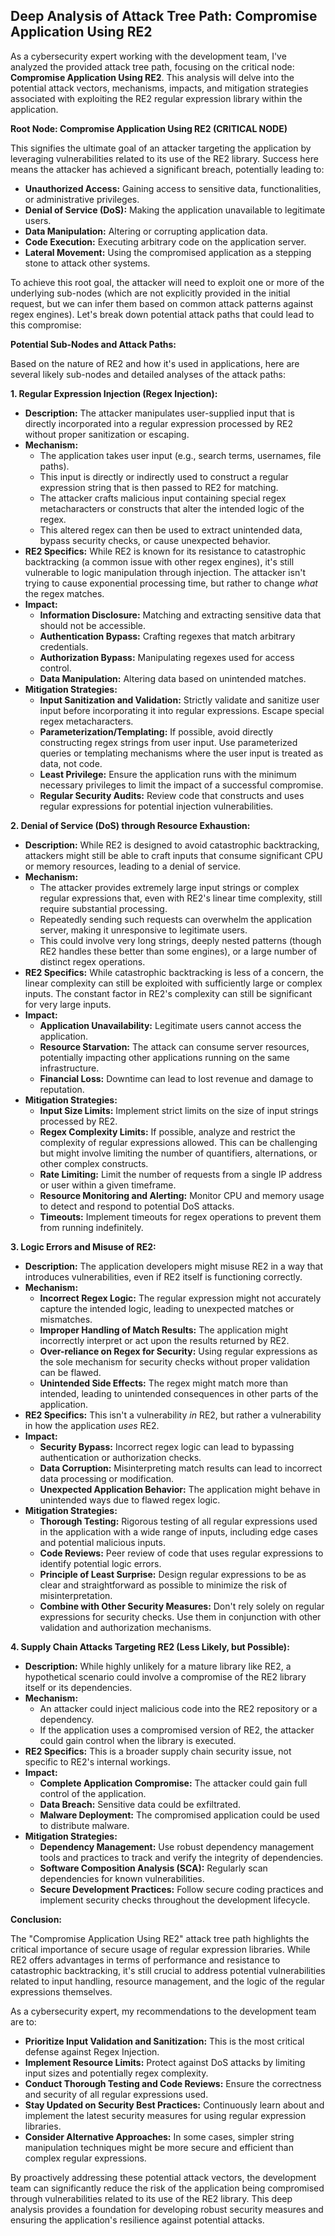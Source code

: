 ## Deep Analysis of Attack Tree Path: Compromise Application Using RE2

As a cybersecurity expert working with the development team, I've analyzed the provided attack tree path, focusing on the critical node: **Compromise Application Using RE2**. This analysis will delve into the potential attack vectors, mechanisms, impacts, and mitigation strategies associated with exploiting the RE2 regular expression library within the application.

**Root Node: Compromise Application Using RE2 (CRITICAL NODE)**

This signifies the ultimate goal of an attacker targeting the application by leveraging vulnerabilities related to its use of the RE2 library. Success here means the attacker has achieved a significant breach, potentially leading to:

* **Unauthorized Access:** Gaining access to sensitive data, functionalities, or administrative privileges.
* **Denial of Service (DoS):**  Making the application unavailable to legitimate users.
* **Data Manipulation:** Altering or corrupting application data.
* **Code Execution:**  Executing arbitrary code on the application server.
* **Lateral Movement:** Using the compromised application as a stepping stone to attack other systems.

To achieve this root goal, the attacker will need to exploit one or more of the underlying sub-nodes (which are not explicitly provided in the initial request, but we can infer them based on common attack patterns against regex engines). Let's break down potential attack paths that could lead to this compromise:

**Potential Sub-Nodes and Attack Paths:**

Based on the nature of RE2 and how it's used in applications, here are several likely sub-nodes and detailed analyses of the attack paths:

**1. Regular Expression Injection (Regex Injection):**

* **Description:** The attacker manipulates user-supplied input that is directly incorporated into a regular expression processed by RE2 without proper sanitization or escaping.
* **Mechanism:**
    * The application takes user input (e.g., search terms, usernames, file paths).
    * This input is directly or indirectly used to construct a regular expression string that is then passed to RE2 for matching.
    * The attacker crafts malicious input containing special regex metacharacters or constructs that alter the intended logic of the regex.
    * This altered regex can then be used to extract unintended data, bypass security checks, or cause unexpected behavior.
* **RE2 Specifics:** While RE2 is known for its resistance to catastrophic backtracking (a common issue with other regex engines), it's still vulnerable to logic manipulation through injection. The attacker isn't trying to cause exponential processing time, but rather to change *what* the regex matches.
* **Impact:**
    * **Information Disclosure:**  Matching and extracting sensitive data that should not be accessible.
    * **Authentication Bypass:**  Crafting regexes that match arbitrary credentials.
    * **Authorization Bypass:**  Manipulating regexes used for access control.
    * **Data Manipulation:**  Altering data based on unintended matches.
* **Mitigation Strategies:**
    * **Input Sanitization and Validation:**  Strictly validate and sanitize user input before incorporating it into regular expressions. Escape special regex metacharacters.
    * **Parameterization/Templating:**  If possible, avoid directly constructing regex strings from user input. Use parameterized queries or templating mechanisms where the user input is treated as data, not code.
    * **Least Privilege:**  Ensure the application runs with the minimum necessary privileges to limit the impact of a successful compromise.
    * **Regular Security Audits:**  Review code that constructs and uses regular expressions for potential injection vulnerabilities.

**2. Denial of Service (DoS) through Resource Exhaustion:**

* **Description:** While RE2 is designed to avoid catastrophic backtracking, attackers might still be able to craft inputs that consume significant CPU or memory resources, leading to a denial of service.
* **Mechanism:**
    * The attacker provides extremely large input strings or complex regular expressions that, even with RE2's linear time complexity, still require substantial processing.
    * Repeatedly sending such requests can overwhelm the application server, making it unresponsive to legitimate users.
    * This could involve very long strings, deeply nested patterns (though RE2 handles these better than some engines), or a large number of distinct regex operations.
* **RE2 Specifics:**  While catastrophic backtracking is less of a concern, the linear complexity can still be exploited with sufficiently large or complex inputs. The constant factor in RE2's complexity can still be significant for very large inputs.
* **Impact:**
    * **Application Unavailability:**  Legitimate users cannot access the application.
    * **Resource Starvation:**  The attack can consume server resources, potentially impacting other applications running on the same infrastructure.
    * **Financial Loss:**  Downtime can lead to lost revenue and damage to reputation.
* **Mitigation Strategies:**
    * **Input Size Limits:**  Implement strict limits on the size of input strings processed by RE2.
    * **Regex Complexity Limits:**  If possible, analyze and restrict the complexity of regular expressions allowed. This can be challenging but might involve limiting the number of quantifiers, alternations, or other complex constructs.
    * **Rate Limiting:**  Limit the number of requests from a single IP address or user within a given timeframe.
    * **Resource Monitoring and Alerting:**  Monitor CPU and memory usage to detect and respond to potential DoS attacks.
    * **Timeouts:**  Implement timeouts for regex operations to prevent them from running indefinitely.

**3. Logic Errors and Misuse of RE2:**

* **Description:**  The application developers might misuse RE2 in a way that introduces vulnerabilities, even if RE2 itself is functioning correctly.
* **Mechanism:**
    * **Incorrect Regex Logic:**  The regular expression might not accurately capture the intended logic, leading to unexpected matches or mismatches.
    * **Improper Handling of Match Results:**  The application might incorrectly interpret or act upon the results returned by RE2.
    * **Over-reliance on Regex for Security:**  Using regular expressions as the sole mechanism for security checks without proper validation can be flawed.
    * **Unintended Side Effects:**  The regex might match more than intended, leading to unintended consequences in other parts of the application.
* **RE2 Specifics:** This isn't a vulnerability *in* RE2, but rather a vulnerability in how the application *uses* RE2.
* **Impact:**
    * **Security Bypass:**  Incorrect regex logic can lead to bypassing authentication or authorization checks.
    * **Data Corruption:**  Misinterpreting match results can lead to incorrect data processing or modification.
    * **Unexpected Application Behavior:**  The application might behave in unintended ways due to flawed regex logic.
* **Mitigation Strategies:**
    * **Thorough Testing:**  Rigorous testing of all regular expressions used in the application with a wide range of inputs, including edge cases and potential malicious inputs.
    * **Code Reviews:**  Peer review of code that uses regular expressions to identify potential logic errors.
    * **Principle of Least Surprise:**  Design regular expressions to be as clear and straightforward as possible to minimize the risk of misinterpretation.
    * **Combine with Other Security Measures:**  Don't rely solely on regular expressions for security checks. Use them in conjunction with other validation and authorization mechanisms.

**4. Supply Chain Attacks Targeting RE2 (Less Likely, but Possible):**

* **Description:**  While highly unlikely for a mature library like RE2, a hypothetical scenario could involve a compromise of the RE2 library itself or its dependencies.
* **Mechanism:**
    * An attacker could inject malicious code into the RE2 repository or a dependency.
    * If the application uses a compromised version of RE2, the attacker could gain control when the library is executed.
* **RE2 Specifics:**  This is a broader supply chain security issue, not specific to RE2's internal workings.
* **Impact:**
    * **Complete Application Compromise:**  The attacker could gain full control of the application.
    * **Data Breach:**  Sensitive data could be exfiltrated.
    * **Malware Deployment:**  The compromised application could be used to distribute malware.
* **Mitigation Strategies:**
    * **Dependency Management:**  Use robust dependency management tools and practices to track and verify the integrity of dependencies.
    * **Software Composition Analysis (SCA):**  Regularly scan dependencies for known vulnerabilities.
    * **Secure Development Practices:**  Follow secure coding practices and implement security checks throughout the development lifecycle.

**Conclusion:**

The "Compromise Application Using RE2" attack tree path highlights the critical importance of secure usage of regular expression libraries. While RE2 offers advantages in terms of performance and resistance to catastrophic backtracking, it's still crucial to address potential vulnerabilities related to input handling, resource management, and the logic of the regular expressions themselves.

As a cybersecurity expert, my recommendations to the development team are to:

* **Prioritize Input Validation and Sanitization:**  This is the most critical defense against Regex Injection.
* **Implement Resource Limits:**  Protect against DoS attacks by limiting input sizes and potentially regex complexity.
* **Conduct Thorough Testing and Code Reviews:**  Ensure the correctness and security of all regular expressions used.
* **Stay Updated on Security Best Practices:**  Continuously learn about and implement the latest security measures for using regular expression libraries.
* **Consider Alternative Approaches:**  In some cases, simpler string manipulation techniques might be more secure and efficient than complex regular expressions.

By proactively addressing these potential attack vectors, the development team can significantly reduce the risk of the application being compromised through vulnerabilities related to its use of the RE2 library. This deep analysis provides a foundation for developing robust security measures and ensuring the application's resilience against potential attacks.
